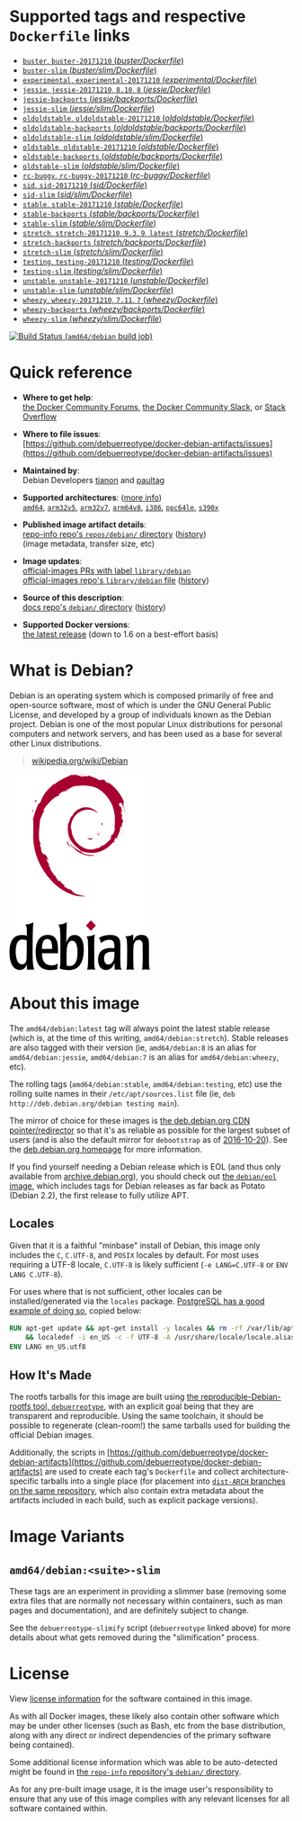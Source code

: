 <!--

********************************************************************************

WARNING:

    DO NOT EDIT "debian/README.md"

    IT IS AUTO-GENERATED

    (from the other files in "debian/" combined with a set of templates)

********************************************************************************

-->

# Supported tags and respective `Dockerfile` links

-	[`buster`, `buster-20171210` (*buster/Dockerfile*)](https://github.com/debuerreotype/docker-debian-artifacts/blob/6af0f6159c515601731d92972a245199337e3ca6/buster/Dockerfile)
-	[`buster-slim` (*buster/slim/Dockerfile*)](https://github.com/debuerreotype/docker-debian-artifacts/blob/6af0f6159c515601731d92972a245199337e3ca6/buster/slim/Dockerfile)
-	[`experimental`, `experimental-20171210` (*experimental/Dockerfile*)](https://github.com/debuerreotype/docker-debian-artifacts/blob/6af0f6159c515601731d92972a245199337e3ca6/experimental/Dockerfile)
-	[`jessie`, `jessie-20171210`, `8.10`, `8` (*jessie/Dockerfile*)](https://github.com/debuerreotype/docker-debian-artifacts/blob/6af0f6159c515601731d92972a245199337e3ca6/jessie/Dockerfile)
-	[`jessie-backports` (*jessie/backports/Dockerfile*)](https://github.com/debuerreotype/docker-debian-artifacts/blob/6af0f6159c515601731d92972a245199337e3ca6/jessie/backports/Dockerfile)
-	[`jessie-slim` (*jessie/slim/Dockerfile*)](https://github.com/debuerreotype/docker-debian-artifacts/blob/6af0f6159c515601731d92972a245199337e3ca6/jessie/slim/Dockerfile)
-	[`oldoldstable`, `oldoldstable-20171210` (*oldoldstable/Dockerfile*)](https://github.com/debuerreotype/docker-debian-artifacts/blob/6af0f6159c515601731d92972a245199337e3ca6/oldoldstable/Dockerfile)
-	[`oldoldstable-backports` (*oldoldstable/backports/Dockerfile*)](https://github.com/debuerreotype/docker-debian-artifacts/blob/6af0f6159c515601731d92972a245199337e3ca6/oldoldstable/backports/Dockerfile)
-	[`oldoldstable-slim` (*oldoldstable/slim/Dockerfile*)](https://github.com/debuerreotype/docker-debian-artifacts/blob/6af0f6159c515601731d92972a245199337e3ca6/oldoldstable/slim/Dockerfile)
-	[`oldstable`, `oldstable-20171210` (*oldstable/Dockerfile*)](https://github.com/debuerreotype/docker-debian-artifacts/blob/6af0f6159c515601731d92972a245199337e3ca6/oldstable/Dockerfile)
-	[`oldstable-backports` (*oldstable/backports/Dockerfile*)](https://github.com/debuerreotype/docker-debian-artifacts/blob/6af0f6159c515601731d92972a245199337e3ca6/oldstable/backports/Dockerfile)
-	[`oldstable-slim` (*oldstable/slim/Dockerfile*)](https://github.com/debuerreotype/docker-debian-artifacts/blob/6af0f6159c515601731d92972a245199337e3ca6/oldstable/slim/Dockerfile)
-	[`rc-buggy`, `rc-buggy-20171210` (*rc-buggy/Dockerfile*)](https://github.com/debuerreotype/docker-debian-artifacts/blob/6af0f6159c515601731d92972a245199337e3ca6/rc-buggy/Dockerfile)
-	[`sid`, `sid-20171210` (*sid/Dockerfile*)](https://github.com/debuerreotype/docker-debian-artifacts/blob/6af0f6159c515601731d92972a245199337e3ca6/sid/Dockerfile)
-	[`sid-slim` (*sid/slim/Dockerfile*)](https://github.com/debuerreotype/docker-debian-artifacts/blob/6af0f6159c515601731d92972a245199337e3ca6/sid/slim/Dockerfile)
-	[`stable`, `stable-20171210` (*stable/Dockerfile*)](https://github.com/debuerreotype/docker-debian-artifacts/blob/6af0f6159c515601731d92972a245199337e3ca6/stable/Dockerfile)
-	[`stable-backports` (*stable/backports/Dockerfile*)](https://github.com/debuerreotype/docker-debian-artifacts/blob/6af0f6159c515601731d92972a245199337e3ca6/stable/backports/Dockerfile)
-	[`stable-slim` (*stable/slim/Dockerfile*)](https://github.com/debuerreotype/docker-debian-artifacts/blob/6af0f6159c515601731d92972a245199337e3ca6/stable/slim/Dockerfile)
-	[`stretch`, `stretch-20171210`, `9.3`, `9`, `latest` (*stretch/Dockerfile*)](https://github.com/debuerreotype/docker-debian-artifacts/blob/6af0f6159c515601731d92972a245199337e3ca6/stretch/Dockerfile)
-	[`stretch-backports` (*stretch/backports/Dockerfile*)](https://github.com/debuerreotype/docker-debian-artifacts/blob/6af0f6159c515601731d92972a245199337e3ca6/stretch/backports/Dockerfile)
-	[`stretch-slim` (*stretch/slim/Dockerfile*)](https://github.com/debuerreotype/docker-debian-artifacts/blob/6af0f6159c515601731d92972a245199337e3ca6/stretch/slim/Dockerfile)
-	[`testing`, `testing-20171210` (*testing/Dockerfile*)](https://github.com/debuerreotype/docker-debian-artifacts/blob/6af0f6159c515601731d92972a245199337e3ca6/testing/Dockerfile)
-	[`testing-slim` (*testing/slim/Dockerfile*)](https://github.com/debuerreotype/docker-debian-artifacts/blob/6af0f6159c515601731d92972a245199337e3ca6/testing/slim/Dockerfile)
-	[`unstable`, `unstable-20171210` (*unstable/Dockerfile*)](https://github.com/debuerreotype/docker-debian-artifacts/blob/6af0f6159c515601731d92972a245199337e3ca6/unstable/Dockerfile)
-	[`unstable-slim` (*unstable/slim/Dockerfile*)](https://github.com/debuerreotype/docker-debian-artifacts/blob/6af0f6159c515601731d92972a245199337e3ca6/unstable/slim/Dockerfile)
-	[`wheezy`, `wheezy-20171210`, `7.11`, `7` (*wheezy/Dockerfile*)](https://github.com/debuerreotype/docker-debian-artifacts/blob/6af0f6159c515601731d92972a245199337e3ca6/wheezy/Dockerfile)
-	[`wheezy-backports` (*wheezy/backports/Dockerfile*)](https://github.com/debuerreotype/docker-debian-artifacts/blob/6af0f6159c515601731d92972a245199337e3ca6/wheezy/backports/Dockerfile)
-	[`wheezy-slim` (*wheezy/slim/Dockerfile*)](https://github.com/debuerreotype/docker-debian-artifacts/blob/6af0f6159c515601731d92972a245199337e3ca6/wheezy/slim/Dockerfile)

[![Build Status](https://doi-janky.infosiftr.net/job/multiarch/job/amd64/job/debian/badge/icon) (`amd64/debian` build job)](https://doi-janky.infosiftr.net/job/multiarch/job/amd64/job/debian/)

# Quick reference

-	**Where to get help**:  
	[the Docker Community Forums](https://forums.docker.com/), [the Docker Community Slack](https://blog.docker.com/2016/11/introducing-docker-community-directory-docker-community-slack/), or [Stack Overflow](https://stackoverflow.com/search?tab=newest&q=docker)

-	**Where to file issues**:  
	[https://github.com/debuerreotype/docker-debian-artifacts/issues](https://github.com/debuerreotype/docker-debian-artifacts/issues)

-	**Maintained by**:  
	Debian Developers [tianon](https://qa.debian.org/developer.php?login=tianon) and [paultag](https://qa.debian.org/developer.php?login=paultag)

-	**Supported architectures**: ([more info](https://github.com/docker-library/official-images#architectures-other-than-amd64))  
	[`amd64`](https://hub.docker.com/r/amd64/debian/), [`arm32v5`](https://hub.docker.com/r/arm32v5/debian/), [`arm32v7`](https://hub.docker.com/r/arm32v7/debian/), [`arm64v8`](https://hub.docker.com/r/arm64v8/debian/), [`i386`](https://hub.docker.com/r/i386/debian/), [`ppc64le`](https://hub.docker.com/r/ppc64le/debian/), [`s390x`](https://hub.docker.com/r/s390x/debian/)

-	**Published image artifact details**:  
	[repo-info repo's `repos/debian/` directory](https://github.com/docker-library/repo-info/blob/master/repos/debian) ([history](https://github.com/docker-library/repo-info/commits/master/repos/debian))  
	(image metadata, transfer size, etc)

-	**Image updates**:  
	[official-images PRs with label `library/debian`](https://github.com/docker-library/official-images/pulls?q=label%3Alibrary%2Fdebian)  
	[official-images repo's `library/debian` file](https://github.com/docker-library/official-images/blob/master/library/debian) ([history](https://github.com/docker-library/official-images/commits/master/library/debian))

-	**Source of this description**:  
	[docs repo's `debian/` directory](https://github.com/docker-library/docs/tree/master/debian) ([history](https://github.com/docker-library/docs/commits/master/debian))

-	**Supported Docker versions**:  
	[the latest release](https://github.com/docker/docker-ce/releases/latest) (down to 1.6 on a best-effort basis)

# What is Debian?

Debian is an operating system which is composed primarily of free and open-source software, most of which is under the GNU General Public License, and developed by a group of individuals known as the Debian project. Debian is one of the most popular Linux distributions for personal computers and network servers, and has been used as a base for several other Linux distributions.

> [wikipedia.org/wiki/Debian](https://en.wikipedia.org/wiki/Debian)

![logo](https://raw.githubusercontent.com/docker-library/docs/b449be7df57e9ed9086bb5821bfb5d6cdc5d67a4/debian/logo.png)

# About this image

The `amd64/debian:latest` tag will always point the latest stable release (which is, at the time of this writing, `amd64/debian:stretch`). Stable releases are also tagged with their version (ie, `amd64/debian:8` is an alias for `amd64/debian:jessie`, `amd64/debian:7` is an alias for `amd64/debian:wheezy`, etc).

The rolling tags (`amd64/debian:stable`, `amd64/debian:testing`, etc) use the rolling suite names in their `/etc/apt/sources.list` file (ie, `deb http://deb.debian.org/debian testing main`).

The mirror of choice for these images is [the deb.debian.org CDN pointer/redirector](https://deb.debian.org) so that it's as reliable as possible for the largest subset of users (and is also the default mirror for `debootstrap` as of [2016-10-20](https://anonscm.debian.org/cgit/d-i/debootstrap.git/commit/?id=9e8bc60ad1ccf3a25ce7890526b70059f3e770de)). See the [deb.debian.org homepage](https://deb.debian.org) for more information.

If you find yourself needing a Debian release which is EOL (and thus only available from [archive.debian.org](http://archive.debian.org)), you should check out [the `debian/eol` image](https://hub.docker.com/r/debian/eol/), which includes tags for Debian releases as far back as Potato (Debian 2.2), the first release to fully utilize APT.

## Locales

Given that it is a faithful "minbase" install of Debian, this image only includes the `C`, `C.UTF-8`, and `POSIX` locales by default. For most uses requiring a UTF-8 locale, `C.UTF-8` is likely sufficient (`-e LANG=C.UTF-8` or `ENV LANG C.UTF-8`).

For uses where that is not sufficient, other locales can be installed/generated via the `locales` package. [PostgreSQL has a good example of doing so](https://github.com/docker-library/postgres/blob/69bc540ecfffecce72d49fa7e4a46680350037f9/9.6/Dockerfile#L21-L24), copied below:

```dockerfile
RUN apt-get update && apt-get install -y locales && rm -rf /var/lib/apt/lists/* \
	&& localedef -i en_US -c -f UTF-8 -A /usr/share/locale/locale.alias en_US.UTF-8
ENV LANG en_US.utf8
```

## How It's Made

The rootfs tarballs for this image are built using [the reproducible-Debian-rootfs tool, `debuerreotype`](https://github.com/debuerreotype/debuerreotype), with an explicit goal being that they are transparent and reproducible. Using the same toolchain, it should be possible to regenerate (clean-room!) the same tarballs used for building the official Debian images.

Additionally, the scripts in [https://github.com/debuerreotype/docker-debian-artifacts](https://github.com/debuerreotype/docker-debian-artifacts) are used to create each tag's `Dockerfile` and collect architecture-specific tarballs into a single place (for placement into [`dist-ARCH` branches on the same repository](https://github.com/debuerreotype/docker-debian-artifacts/branches), which also contain extra metadata about the artifacts included in each build, such as explicit package versions).

# Image Variants

## `amd64/debian:<suite>-slim`

These tags are an experiment in providing a slimmer base (removing some extra files that are normally not necessary within containers, such as man pages and documentation), and are definitely subject to change.

See the `debuerreotype-slimify` script (`debuerreotype` linked above) for more details about what gets removed during the "slimification" process.

# License

View [license information](https://www.debian.org/social_contract#guidelines) for the software contained in this image.

As with all Docker images, these likely also contain other software which may be under other licenses (such as Bash, etc from the base distribution, along with any direct or indirect dependencies of the primary software being contained).

Some additional license information which was able to be auto-detected might be found in [the `repo-info` repository's `debian/` directory](https://github.com/docker-library/repo-info/tree/master/repos/debian).

As for any pre-built image usage, it is the image user's responsibility to ensure that any use of this image complies with any relevant licenses for all software contained within.
